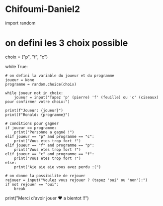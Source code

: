 # Chifoumi-Daniel2

import random

# on defini les 3 choix possible
choix = ("p", "f", "c")

while True:
    
    # on defini la variable du joueur et du programme
    joueur = None
    programme = random.choice(choix)
    
    while joueur not in choix:
        joueur = input("Tapez 'p' (pierre) 'f' (feuille) ou 'c' (ciseaux) pour confirmer votre choix:")

    print(f"Joueur: {joueur}")
    print(f"Ronald: {programme}")
    
    # conditions pour gagner
    if joueur == programme:
        print("Personne a gagné !")
    elif joueur == "p" and programme == "c":
        print("Vous etes trop fort !")
    elif joueur == "f" and programme == "p":
        print("Vous etes trop fort !")
    elif joueur == "c" and programme == "f":
        print("Vous etes trop fort !")
    else:
        print("Aie aie aie vous avez perdu :(")
        
    # on donne la possibilite de rejouer     
    rejouer = input("Voulez vous rejouer ? (tapez 'oui' ou 'non'):")
    if not rejouer == "oui":
        break
    
print("Merci d'avoir jouer ♥ a bientot !!")

